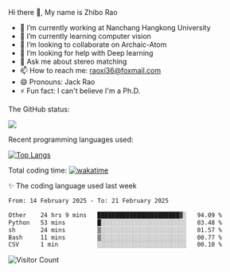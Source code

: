 Hi there 👋, My name is Zhibo Rao
- 🔭 I’m currently working at Nanchang Hangkong University
- 🌱 I’m currently learning computer vision
- 👯 I’m looking to collaborate on Archaic-Atom
- 🤔 I’m looking for help with Deep learning
- 💬 Ask me about stereo matching
- 📫 How to reach me: raoxi36@foxmail.com
- 😄 Pronouns: Jack Rao
- ⚡ Fun fact: I can't believe I'm a Ph.D.

The GitHub status:

![](https://github-readme-stats.vercel.app/api?username=ZhiboRao)

Recent programming languages used:

[![Top Langs](https://github-readme-stats.vercel.app/api/top-langs/?username=ZhiboRao&layout=compact)](https://github.com/anuraghazra/github-readme-stats)

Total coding time: [![wakatime](https://wakatime.com/badge/user/51ec5ec7-4742-4243-9eea-732ade32c0b7.svg)](https://wakatime.com/@51ec5ec7-4742-4243-9eea-732ade32c0b7)

✨ The coding language used last week 
<!--START_SECTION:waka-->

```txt
From: 14 February 2025 - To: 21 February 2025

Other    24 hrs 9 mins   ███████████████████████▓░   94.09 %
Python   53 mins         █░░░░░░░░░░░░░░░░░░░░░░░░   03.48 %
sh       24 mins         ▒░░░░░░░░░░░░░░░░░░░░░░░░   01.57 %
Bash     11 mins         ▒░░░░░░░░░░░░░░░░░░░░░░░░   00.77 %
CSV      1 min           ░░░░░░░░░░░░░░░░░░░░░░░░░   00.10 %
```

<!--END_SECTION:waka-->

![Visitor Count](https://profile-counter.glitch.me/Raohaocheng/count.svg)
